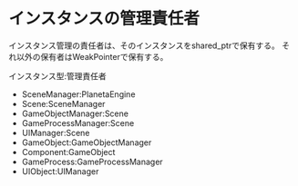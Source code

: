 # インスタンスの管理責任者

インスタンス管理の責任者は、そのインスタンスをshared_ptrで保有する。
それ以外の保有者はWeakPointerで保有する。

インスタンス型:管理責任者

- SceneManager:PlanetaEngine
- Scene:SceneManager
- GameObjectManager:Scene
- GameProcessManager:Scene
- UIManager:Scene
- GameObject:GameObjectManager
- Component:GameObject
- GameProcess:GameProcessManager
- UIObject:UIManager